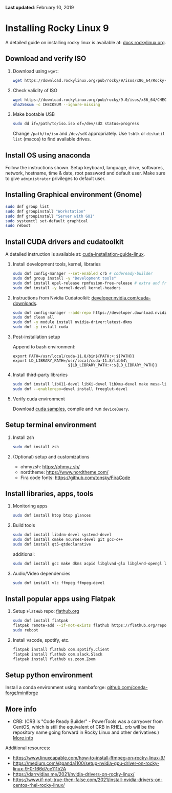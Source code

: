 **Last updated**: February 10, 2019

# Installing Rocky Linux 9

A detailed guide on installing rocky linux is available at: [docs.rockylinux.org](https://docs.rockylinux.org/guides/installation/).

## Download and verify ISO

1. Download using `wget`:

    ```bash
    wget https://download.rockylinux.org/pub/rocky/9/isos/x86_64/Rocky-9.0-20220808.0-x86_64-dvd.iso
    ```

2. Check validity of ISO

    ```bash
    wget https://download.rockylinux.org/pub/rocky/9.0/isos/x86_64/CHECKSUM
    sha256sum -c CHECKSUM --ignore-missing
    ```

3. Make bootable USB

    ```bash
    sudo dd if=/path/to/iso.iso of=/dev/sdX status=progress
    ```

    Change `/path/to/iso` and `/dev/sdX` appropriately. Use `lsblk` or `diskutil list` (macos) to find available drives.

## Install OS using anaconda

Follow the instructions shown. Setup keyboard, language, drive, softwares, network, hostname, time & date, root password and default user. Make sure to give `administrator` privileges to default user.


## Installing Graphical environment (Gnome)

```bash
sudo dnf group list
sudo dnf groupinstall "Workstation"
sudo dnf groupinstall "Server with GUI"
sudo systemctl set-default graphical
sudo reboot
```

## Install CUDA drivers and cudatoolkit

A detailed instruction is available at: [cuda-installation-guide-linux](https://docs.nvidia.com/cuda/cuda-installation-guide-linux/index.html).

1. Install development tools, kernel, libraries

    ```bash
    sudo dnf config-manager --set-enabled crb # codeready-builder
    sudo dnf group install -y "Development tools"
    sudo dnf install epel-release rpmfusion-free-release # extra and free
    sudo dnf install -y kernel-devel kernel-headers
    ```

2. Instructions from Nvidia Cudatoolkit: [developer.nvidia.com/cuda-downloads](https://developer.nvidia.com/cuda-downloads).

    ```bash
    sudo dnf config-manager --add-repo https://developer.download.nvidia.com/compute/cuda/repos/rhel9/x86_64/cuda-rhel9.repo
    sudo dnf clean all
    sudo dnf -y module install nvidia-driver:latest-dkms
    sudo dnf -y install cuda
    ```

3. Post-installation setup

    Append to bash environment:

    ```
    export PATH=/usr/local/cuda-11.8/bin${PATH:+:${PATH}}
    export LD_LIBRARY_PATH=/usr/local/cuda-11.8/lib64\
                            ${LD_LIBRARY_PATH:+:${LD_LIBRARY_PATH}}
    ```

4. Install third-party libraries

    ```bash
    sudo dnf install libX11-devel libXi-devel libXmu-devel make mesa-libGLU-devel freeimage-devel
    sudo dnf --enablerepo=devel install freeglut-devel
    ```

5. Verify cuda environment

    Download [cuda samples](https://github.com/nvidia/cuda-samples), compile and run `deviceQuery`.


## Setup terminal environment

1. Install zsh

    ```bash
    sudo dnf install zsh
    ```

2. (Optional) setup and customizations

    - ohmyzsh: https://ohmyz.sh/
    - nordtheme: https://www.nordtheme.com/
    - Fira code fonts: https://github.com/tonsky/FiraCode


## Install libraries, apps, tools

1.  Monitoring apps

    ```bash
    sudo dnf install htop btop glances
    ```

2. Build tools

    ```bash
    sudo dnf install libdrm-devel systemd-devel
    sudo dnf install cmake ncurses-devel git gcc-c++
    sudo dnf install qt5-qtdeclarative
    ```

    additional:
    ```bash
    sudo dnf install gcc make dkms acpid libglvnd-glx libglvnd-opengl libglvnd-devel pkgconfig # programming
    ```

3. Audio/Video dependencies

    ```bash
    sudo dnf install vlc ffmpeg ffmpeg-devel
    ```

## Install popular apps using Flatpak

1. Setup `FlatHub` repo: [flathub.org](https://flathub.org/home)

    ```bash
    sudo dnf install flatpak
    flatpak remote-add --if-not-exists flathub https://flathub.org/repo/flathub.flatpakrepo
    sudo reboot
    ```

2. Install vscode, spotify, etc.

    ```bash
    flatpak install flathub com.spotify.Client
    flatpak install flathub com.slack.Slack
    flatpak install flathub us.zoom.Zoom
    ```

## Setup python environment

Install a conda environment using mambaforge: [github.com/conda-forge/miniforge](https://github.com/conda-forge/miniforge#mambaforge)


## More info

- CRB: (CRB is "Code Ready Builder" - PowerTools was a carryover from CentOS, which is still the equivalent of CRB in RHEL. crb will be the repository name going forward in Rocky Linux and other derivatives.) [More info](https://wiki.rockylinux.org/rocky/repo/#version-policy)

Additional resources:

- https://www.linuxcapable.com/how-to-install-ffmpeg-on-rocky-linux-9/
- https://medium.com/@panda1100/setup-nvidia-gpu-driver-on-rocky-linux-9-0-166d7ce111b2A
- https://darryldias.me/2021/nvidia-drivers-on-rocky-linux/
- https://www.if-not-true-then-false.com/2021/install-nvidia-drivers-on-centos-rhel-rocky-linux/

